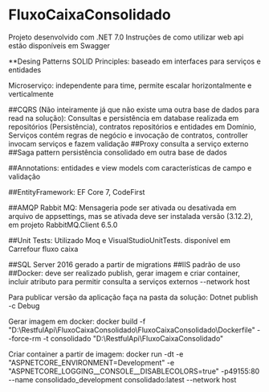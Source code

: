 # FluxoCaixaConsolidado
Projeto desenvolvido com .NET 7.0 Instruções de como utilizar web api estão disponíveis em Swagger

**Desing Patterns SOLID Principles: baseado em interfaces para serviços e entidades

Microserviço: independente para time, permite escalar horizontalmente e verticalmente

##CQRS (Não inteiramente já que não existe uma outra base de dados para read na solução): Consultas e persistência em database realizada em repositórios (Persistência), contratos repositórios e entidades em Domínio, Serviços contém regras de negócio e invocação de contratos, controller invocam serviços e fazem validação
##Proxy consulta a serviço externo
##Saga pattern persistência consolidado em outra base de dados

##Annotations: entidades e view models com características de campo e validação

##EntityFramework: EF Core 7, CodeFirst

##AMQP Rabbit MQ: Mensageria pode ser ativada ou desativada em arquivo de appsettings, mas se ativada deve ser instalada versão (3.12.2), em projeto RabbitMQ.Client 6.5.0

##Unit Tests: Utilizado Moq e VisualStudioUnitTests. disponível em Carrefour fluxo caixa

##SQL Server 2016 gerado a partir de migrations ##IIS padrão de uso ##Docker: deve ser realizado publish, gerar imagem e criar container, incluir atributo para permitir consulta a serviços externos --network host

Para publicar versão da aplicação faça na pasta da solução: Dotnet publish -c Debug

Gerar imagem em docker: docker build -f "D:\RestfulApi\FluxoCaixaConsolidado\FluxoCaixaConsolidado\Dockerfile" --force-rm -t consolidado "D:\RestfulApi\FluxoCaixaConsolidado"

Criar container a partir de imagem: docker run -dt -e "ASPNETCORE_ENVIRONMENT=Development" -e "ASPNETCORE_LOGGING__CONSOLE__DISABLECOLORS=true" -p49155:80 --name consolidado_development consolidado:latest --network host
